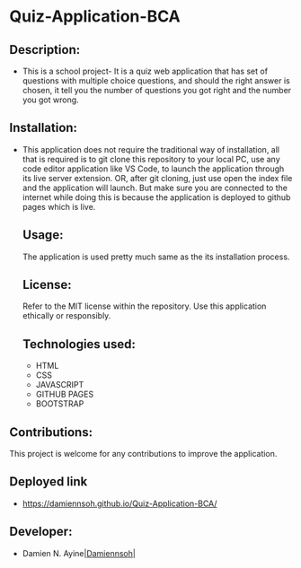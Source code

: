 # Quiz-Application-BCA

## Description:
* This is a school project- It is a quiz web application that  has set of questions with multiple choice questions, and should the right answer is chosen, it tell you the number of questions you got right and the number you got wrong.

## Installation:
* This application does not require the traditional way of installation, all that is required is to git clone this repository to your local PC, use any code editor application like VS Code, to launch the application through its live server extension. OR, after git cloning, just use open the index file and the application will launch. But make sure you are connected to the internet while doing this is because the application is deployed to github pages which is live.

  ## Usage:
  The application is used pretty much same as the its installation process.

  ## License:
  Refer to the MIT license within the repository.
  Use this application ethically or responsibly.

  ## Technologies used:
  * HTML
  * CSS
  * JAVASCRIPT
  * GITHUB PAGES
  * BOOTSTRAP

## Contributions:
This project is welcome for any contributions to improve the application.


## Deployed link
* https://damiennsoh.github.io/Quiz-Application-BCA/

## Developer:
* Damien N. Ayine|[Damiennsoh](https://github.com/Damiennsoh)|
